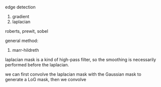 edge detection
1. gradient 
2. laplacian

roberts, prewit, sobel

general method:
1. marr-hildreth

laplacian mask is a kind of high-pass filter, so the smoothing is necessarily performed before the laplacian.

we can first convolve the laplacian mask with the Gaussian mask to generate a LoG mask, then we convolve